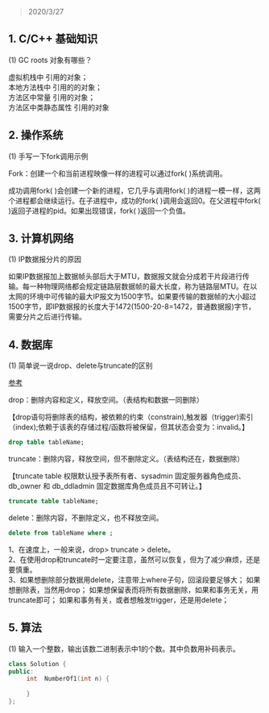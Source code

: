 > 2020/3/27

## 1. C/C++ 基础知识
(1) GC roots 对象有哪些？

虚拟机栈中 引用的对象；  
本地方法栈中 引用的的对象；  
方法区中常量 引用的对象；  
方法区中类静态属性 引用的对象

## 2. 操作系统
(1) 手写一下fork调用示例

Fork：创建一个和当前进程映像一样的进程可以通过fork( )系统调用。 

成功调用fork( )会创建一个新的进程，它几乎与调用fork( )的进程一模一样，这两个进程都会继续运行。在子进程中，成功的fork( )调用会返回0。在父进程中fork( )返回子进程的pid。如果出现错误，fork( )返回一个负值。

## 3. 计算机网络
(1) IP数据报分片的原因

如果IP数据报加上数据帧头部后大于MTU，数据报文就会分成若干片段进行传输。每一种物理网络都会规定链路层数据帧的最大长度，称为链路层MTU。在以太网的环境中可传输的最大IP报文为1500字节。如果要传输的数据帧的大小超过1500字节，即IP数据报的长度大于1472(1500-20-8=1472，普通数据报)字节，需要分片之后进行传输。

## 4. 数据库
(1) 简单说一说drop、delete与truncate的区别

[参考](https://www.cnblogs.com/zhizhao/p/7825469.html)

drop：删除内容和定义，释放空间。（表结构和数据一同删除）

【drop语句将删除表的结构，被依赖的约束（constrain),触发器（trigger)索引（index);依赖于该表的存储过程/函数将被保留，但其状态会变为：invalid。】
```sql
drop table tableName;
```
truncate：删除内容，释放空间，但不删除定义。（表结构还在，数据删除）

【truncate table 权限默认授予表所有者、sysadmin 固定服务器角色成员、db_owner 和 db_ddladmin 固定数据库角色成员且不可转让。】
```sql
truncate table tableName;
```
delete：删除内容，不删除定义，也不释放空间。
```sql
delete from tableName where ;
```
1、在速度上，一般来说，drop> truncate > delete。  
2、在使用drop和truncate时一定要注意，虽然可以恢复，但为了减少麻烦，还是要慎重。  
3、如果想删除部分数据用delete，注意带上where子句，回滚段要足够大；  如果想删除表，当然用drop；  如果想保留表而将所有数据删除，如果和事务无关，用truncate即可；  如果和事务有关，或者想触发trigger，还是用delete；  

## 5. 算法
(1) 输入一个整数，输出该数二进制表示中1的个数。其中负数用补码表示。

```C++
class Solution {
public:
     int  NumberOf1(int n) {
         
     }
};
```

